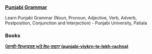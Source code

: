 
### [Punjabi Grammar](http://www.learnpunjabi.org/Noun.html)  
Learn Punjabi Grammar (Noun, Pronoun, Adjective, Verb, Adverb, Postposition, Conjunction and Interjection) - Punjabi University, Patiala
   

  
 ### Books
 
   
 **[ਪੰਜਾਬੀ-ਵਿਆਕਰਣ ਅਤੇ ਲੇਖ-ਰਚਨਾ (punjabi-viykrn-te-lekh-rachna)](https://drive.google.com/file/d/1fZW0x4Tgm3sXW6nhcD34jzWMc2MSRBAQ/view)** 

